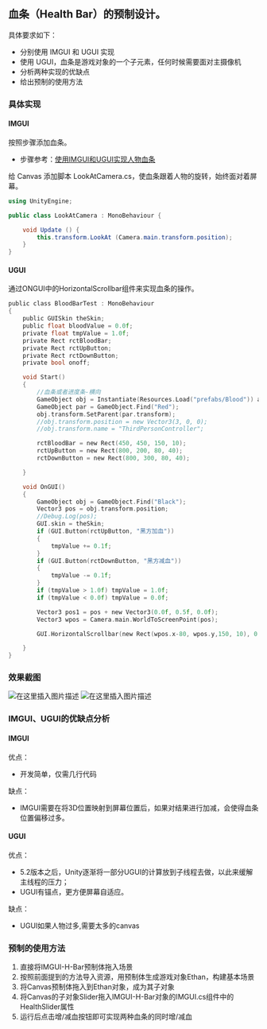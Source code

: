 ﻿## 血条（Health Bar）的预制设计。
具体要求如下：
- 分别使用 IMGUI 和 UGUI 实现
- 使用 UGUI，血条是游戏对象的一个子元素，任何时候需要面对主摄像机
- 分析两种实现的优缺点
- 给出预制的使用方法
### 具体实现
#### IMGUI
按照步骤添加血条。
- 步骤参考：[使用IMGUI和UGUI实现人物血条](https://blog.csdn.net/qq_36297981/article/details/80588788)

给 Canvas 添加脚本 LookAtCamera.cs，使血条跟着人物的旋转，始终面对着屏幕。
```c#
using UnityEngine;

public class LookAtCamera : MonoBehaviour {

    void Update () {
        this.transform.LookAt (Camera.main.transform.position);
    }
}
```
#### UGUI
通过ONGUI中的HorizontalScrollbar组件来实现血条的操作。
```c
public class BloodBarTest : MonoBehaviour
{
    public GUISkin theSkin;
    public float bloodValue = 0.0f;
    private float tmpValue = 1.0f;
    private Rect rctBloodBar;
    private Rect rctUpButton;
    private Rect rctDownButton;
    private bool onoff;

    void Start()
    {
        //血条或者进度条-横向  
        GameObject obj = Instantiate(Resources.Load("prefabs/Blood")) as GameObject;
        GameObject par = GameObject.Find("Red");
        obj.transform.SetParent(par.transform);
        //obj.transform.position = new Vector3(3, 0, 0);
        //obj.transform.name = "ThirdPersonController";

        rctBloodBar = new Rect(450, 450, 150, 10);
        rctUpButton = new Rect(800, 200, 80, 40);
        rctDownButton = new Rect(800, 300, 80, 40);

    }

    void OnGUI()
    {
        GameObject obj = GameObject.Find("Black");
        Vector3 pos = obj.transform.position;
        //Debug.Log(pos);
        GUI.skin = theSkin;
        if (GUI.Button(rctUpButton, "黑方加血"))
        {
            tmpValue += 0.1f;
        }
        if (GUI.Button(rctDownButton, "黑方减血"))
        {
            tmpValue -= 0.1f;
        }
        if (tmpValue > 1.0f) tmpValue = 1.0f;
        if (tmpValue < 0.0f) tmpValue = 0.0f;

        Vector3 pos1 = pos + new Vector3(0.0f, 0.5f, 0.0f);
        Vector3 wpos = Camera.main.WorldToScreenPoint(pos);

        GUI.HorizontalScrollbar(new Rect(wpos.x-80, wpos.y,150, 10), 0.0f, tmpValue, 0.0f, 1.0f, GUI.skin.GetStyle("horizontalscrollbar"));

    }
}
```
### 效果截图
![在这里插入图片描述](https://img-blog.csdnimg.cn/20200105220424271.png?x-oss-process=image/watermark,type_ZmFuZ3poZW5naGVpdGk,shadow_10,text_aHR0cHM6Ly9ibG9nLmNzZG4ubmV0L2xpYW5neWxpbmcz,size_16,color_FFFFFF,t_70)
![在这里插入图片描述](https://img-blog.csdnimg.cn/20200105220434725.png?x-oss-process=image/watermark,type_ZmFuZ3poZW5naGVpdGk,shadow_10,text_aHR0cHM6Ly9ibG9nLmNzZG4ubmV0L2xpYW5neWxpbmcz,size_16,color_FFFFFF,t_70)
### IMGUI、UGUI的优缺点分析
#### IMGUI
优点：
- 开发简单，仅需几行代码

缺点：
- IMGUI需要在将3D位置映射到屏幕位置后，如果对结果进行加减，会使得血条位置偏移过多。

#### UGUI
优点： 
- 5.2版本之后，Unity逐渐将一部分UGUI的计算放到子线程去做，以此来缓解主线程的压力； 
-  UGUI有锚点，更方便屏幕自适应。  

缺点： 
- UGUI如果人物过多,需要太多的canvas

### 预制的使用方法
1. 直接将IMGUI-H-Bar预制体拖入场景
2. 按照前面提到的方法导入资源，用预制体生成游戏对象Ethan，构建基本场景
3. 将Canvas预制体拖入到Ethan对象，成为其子对象
4. 将Canvas的子对象Slider拖入IMGUI-H-Bar对象的IMGUI.cs组件中的HealthSlider属性
5. 运行后点击增/减血按钮即可实现两种血条的同时增/减血

